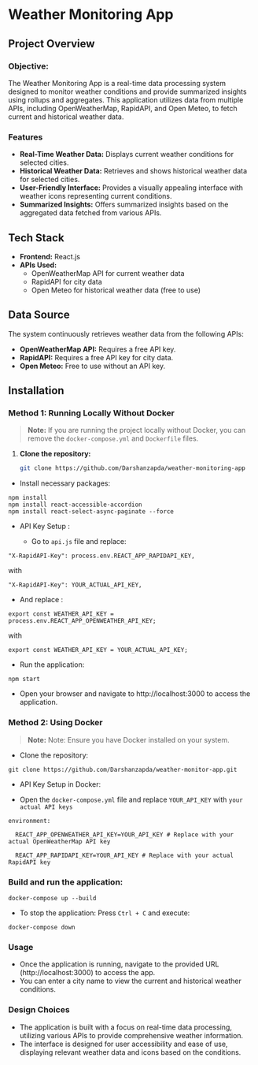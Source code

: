 # Weather Monitoring App

## Project Overview

### Objective:

The Weather Monitoring App is a real-time data processing system designed to monitor weather conditions and provide summarized insights using rollups and aggregates. This application utilizes data from multiple APIs, including OpenWeatherMap, RapidAPI, and Open Meteo, to fetch current and historical weather data.

### Features

- **Real-Time Weather Data:** Displays current weather conditions for selected cities.
- **Historical Weather Data:** Retrieves and shows historical weather data for selected cities.
- **User-Friendly Interface:** Provides a visually appealing interface with weather icons representing current conditions.
- **Summarized Insights:** Offers summarized insights based on the aggregated data fetched from various APIs.

## Tech Stack

- **Frontend:** React.js
- **APIs Used:**
  - OpenWeatherMap API for current weather data
  - RapidAPI for city data
  - Open Meteo for historical weather data (free to use)

## Data Source

The system continuously retrieves weather data from the following APIs:
- **OpenWeatherMap API:** Requires a free API key.
- **RapidAPI:** Requires a free API key for city data.
- **Open Meteo:** Free to use without an API key.

## Installation

### Method 1: Running Locally Without Docker

> **Note:** If you are running the project locally without Docker, you can remove the `docker-compose.yml` and `Dockerfile` files.

1. **Clone the repository:**
   ```bash
   git clone https://github.com/Darshanzapda/weather-monitoring-app
- Install necessary packages:

```
npm install
npm install react-accessible-accordion
npm install react-select-async-paginate --force
```
- API Key Setup :

    - Go to `api.js` file and replace:
```
"X-RapidAPI-Key": process.env.REACT_APP_RAPIDAPI_KEY,
```
with
```
"X-RapidAPI-Key": YOUR_ACTUAL_API_KEY,
```
  - And replace :
```
export const WEATHER_API_KEY = process.env.REACT_APP_OPENWEATHER_API_KEY;
```
with

```
export const WEATHER_API_KEY = YOUR_ACTUAL_API_KEY;
```

- Run the application:

```
npm start
```

-  Open your browser and navigate to http://localhost:3000 to access the application.


### Method 2: Using Docker
> **Note:** Note: Ensure you have Docker installed on your system.

- Clone the repository:

```
git clone https://github.com/Darshanzapda/weather-monitor-app.git
```

- API Key Setup in Docker:

- Open the `docker-compose.yml` file and replace `YOUR_API_KEY` with `your actual API keys`
```
environment:

  REACT_APP_OPENWEATHER_API_KEY=YOUR_API_KEY # Replace with your actual OpenWeatherMap API key

  REACT_APP_RAPIDAPI_KEY=YOUR_API_KEY # Replace with your actual RapidAPI key
```
### Build and run the application:

```
docker-compose up --build
```

- To stop the application: Press `Ctrl + C` and execute:

```
docker-compose down
```

###  Usage

- Once the application is running, navigate to the provided URL (http://localhost:3000) to access the app.
- You can enter a city name to view the current and historical weather conditions.

### Design Choices
- The application is built with a focus on real-time data processing, utilizing various APIs to provide comprehensive weather information.
- The interface is designed for user accessibility and ease of use, displaying relevant weather data and icons based on the conditions.
